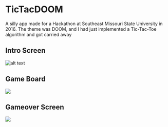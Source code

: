 # TicTacDOOM
A silly app made for a Hackathon at Southeast Missouri State University in 2016. The theme was DOOM, and I had just implemented a Tic-Tac-Toe algorithm and got carried away

## Intro Screen
![alt text](http://imgur.com/a/baITS)

## Game Board
![](http://imgur.com/a/up2au)

## Gameover Screen
![](http://imgur.com/a/2TyhN)
